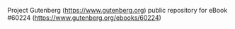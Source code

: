 Project Gutenberg (https://www.gutenberg.org) public repository for
eBook #60224 (https://www.gutenberg.org/ebooks/60224)
